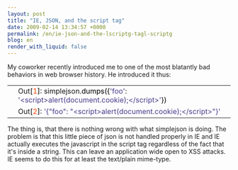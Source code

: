 ```yaml
---
layout: post
title: "IE, JSON, and the script tag"
date: 2009-02-14 13:34:57 +0000
permalink: /en/ie-json-and-the-lscriptg-tagl-scriptg
blog: en
render_with_liquid: false
---
```


<p>My coworker recently introduced me to one of the most blatantly bad behaviors in web browser history. He introduced it thus:</p>

<div class="codeblock amc_python amc_short"><table><tr class="amc_code_odd"><td class="amc_line"><div class="amc1"></div></td><td>Out<span style="color: black;">&#91;</span><span style="color: #ff4500;">1</span><span style="color: black;">&#93;</span>: simplejson.<span style="color: black;">dumps</span><span style="color: black;">&#40;</span><span style="color: black;">&#123;</span><span style="color: #483d8b;">'foo'</span>: <span style="color: #483d8b;">'&lt;script&gt;alert(document.cookie);&lt;/script&gt;'</span><span style="color: black;">&#125;</span><span style="color: black;">&#41;</span><br /></td></tr><tr class="amc_code_even"><td class="amc_line"><div class="amc2"></div></td><td>Out<span style="color: black;">&#91;</span><span style="color: #ff4500;">2</span><span style="color: black;">&#93;</span>: <span style="color: #483d8b;">'{&quot;foo&quot;: &quot;&lt;script&gt;alert(document.cookie);&lt;/script&gt;&quot;}'</span></td></tr></table></div>

<p>The thing is, that there is nothing wrong with what simplejson is doing. The problem is that this little piece of json is not handled properly in IE and IE actually executes the javascript in the script tag regardless of the fact that it's inside a string. This can leave an application wide open to XSS attacks. IE seems to do this for at least the text/plain mime-type.</p>
<div class="sharethis">
        <script type="text/javascript" language="javascript">
          SHARETHIS.addEntry( {
            title : 'IE, JSON, and the script tag',
              url   : 'http://www.ianlewis.org/en/ie-json-and-the-lscriptg-tagl-scriptg'}, 
            { button: true }
          ) ;
        </script></div>
